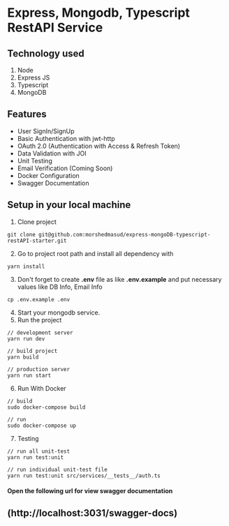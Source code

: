 # Express, Mongodb, Typescript RestAPI Service

## Technology used
1. Node
2. Express JS
3. Typescript
4. MongoDB

## Features
* User SignIn/SignUp
* Basic Authentication with jwt-http
* OAuth 2.0 (Authentication with Access & Refresh Token)
* Data Validation with JOI
* Unit Testing
* Email Verification (Coming Soon)
* Docker Configuration
* Swagger Documentation

## Setup in your local machine
1. Clone project
```
git clone git@github.com:morshedmasud/express-mongoDB-typescript-restAPI-starter.git
```
2. Go to project root path and install all dependency with
```
yarn install
```
3. Don't forget to create **.env** file as like **.env.example** and put necessary values like DB Info, Email Info
```shell script
cp .env.example .env
```
4. Start your mongodb service.
5. Run the project
```shell script
// development server
yarn run dev

// build project
yarn build

// production server
yarn run start
```

6. Run With Docker
```shell script
// build
sudo docker-compose build

// run
sudo docker-compose up
```

7. Testing
```shell script
// run all unit-test
yarn run test:unit

// run individual unit-test file
yarn run test:unit src/services/__tests__/auth.ts
```


#### Open the following url for view swagger documentation
## (http://localhost:3031/swagger-docs)
